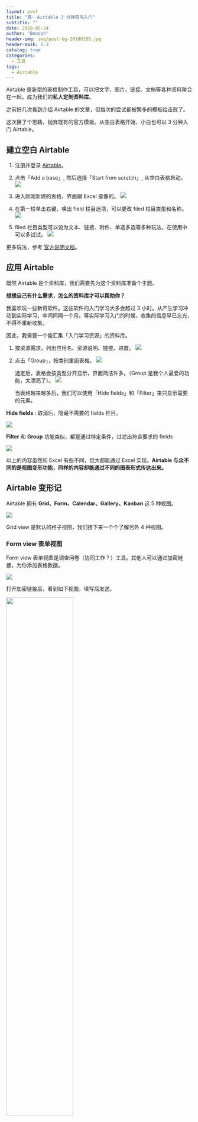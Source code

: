 ```yaml
---
layout: post
title: "真· Airtable 3 分钟菜鸟入门"
subtitle: ""
date: 2018-05-24
author: "Benson"
header-img: img/post-bg-20180108.jpg
header-mask: 0.3
catalog: true
categories:
  - 工具
tags:
  - Airtable
---
```


Airtable 是新型的表格制作工具，可以把文字、图片、链接、文档等各种资料聚合在一起，成为我们的**私人定制资料库**。

之前好几次看到介绍 Airtable 的文章，但每次的尝试都被繁多的模板给击败了。

这次换了个思路，抛弃既有的官方模板。从空白表格开始，小白也可以 3 分钟入门 Airtable。

## 建立空白 Airtable

1. 注册并登录 [Airtable](https://airtable.com/)。

2. 点击「Add a base」, 然后选择「Start from scratch」, 从空白表格启动。
   ![](http://tc.seoipo.com/20180524095238.png)

3. 进入刚刚新建的表格，界面跟 Excel 蛮像的。
   ![](http://tc.seoipo.com/20180524095557.png)

4. 在第一栏单击右键，唤出 field 栏目选项，可以更改 filed 栏目类型和名称。
   ![](http://tc.seoipo.com/20180524095935.png)

5. filed 栏目类型可以设为文本、链接、附件、单选多选等多种玩法，在使用中可以多试试。
   ![](http://tc.seoipo.com/20180524100437.png)

更多玩法，参考 [官方说明文档](https://support.airtable.com/hc/en-us/articles/203229705)。

## 应用 Airtable

既然 Airtable 是个资料库，我们需要先为这个资料库准备个主题。

**想想自己有什么需求，怎么的资料库才可以帮助你？**

我喜欢玩一些新奇软件。这些软件的入门学习大多会超过 3 小时。从产生学习冲动到实际学习，中间间隔一个月。等实际学习入门的时候，收集的信息早已忘光，不得不重新收集。

因此，我需要一个能汇集「入门学习资源」的资料库。

1. 按资源需求，列出应用名、资源说明、链接、进度。
   ![](http://tc.seoipo.com/20180524102247.png)

2. 点击「Group」，按类别重组表格。
   ![](http://tc.seoipo.com/20180524102641.png)

   选定后，表格会按类型分开显示，界面简洁许多。（Group 是我个人最爱的功能，太漂亮了）。
   ![](http://tc.seoipo.com/20180524102740.png)

   当表格越来越多后，我们可以使用「Hide fields」和「Filter」来只显示需要的元素。

**Hide fields** : 取消后，隐藏不需要的 fields 栏目。

![](http://tc.seoipo.com/20180524104251.png)

**Filter** 和 **Group** 功能类似，都是通过特定条件，过滤出符合要求的 fields

![](http://tc.seoipo.com/20180524105035.png)

以上的内容虽然和 Excel 有些不同，但大都能通过 Excel 实现。**Airtable 与众不同的是视图变形功能，同样的内容却能通过不同的图表形式传达出来。**

## Airtable 变形记

Airtable 拥有 **Grid、Form、Calendar、Gallery、Kanban** 这 5 种视图。

![](http://tc.seoipo.com/20180524110129.png)

Grid view 是默认的格子视图，我们接下来一个个了解另外 4 种视图。

### Form view 表单视图

Form view 表单视图是调查问卷（协同工作？）工具。其他人可以通过加密链接，为你添加表格数据。

![](http://tc.seoipo.com/20180524112225.png)

打开加密链接后，看到如下视图，填写后发送。

<img src="http://tc.seoipo.com/20180524112534.png" width="60%">

切换到 Grid view，刚才添加的数据已经添加如表格了。

![](http://tc.seoipo.com/20180524112659.png)

### Calendar view 日期视图

Calendar view 日期视图是日程安排表，一定要包含**日期 field**。

![](http://tc.seoipo.com/20180524111028.png)

所有的项目都按设定日期排列了。这个表格的第一列名字大都相同，所以看不出区别。

![](http://tc.seoipo.com/20180524111455.png)

点击单个事件，会有具体说明。

![](http://tc.seoipo.com/20180524111716.png)

### Gallery view 卡片视图

Gallery view 把每行数据变成一个卡片。

![](http://tc.seoipo.com/20180524113003.png)

### Kanban view 看板视图

Kanban view 将数据重新排列为一个个看板。 (Kanban 这名字简洁明了，Airtable 开发团队里有国人？)

如果表中没有「Single select」或「Collaborator」的 fields , Airtable 会提示新建 field 来命名看板，普通用户建议选第一个「**Create a new single select field**」。

![](http://tc.seoipo.com/20180524113513.png)

Kanban 的界面和操作类似于 Trello，手动拖动卡片就可以操作。

![](http://tc.seoipo.com/20180524114139.png)

参考资料：

- [Airtable 最強大線上表格製作，免費資料庫重整任何事](http://www.playpcesor.com/2016/06/airtable.html)
- [重新想像 Excel 该有的样子：Airtable 评测](https://sspai.com/post/36402)
